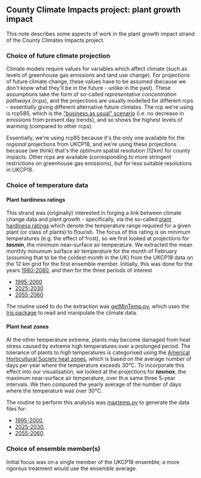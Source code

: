 ## County Climate Impacts project: plant growth impact

This note describes some aspects of work in the plant growth impact strand of the County Climates Impacts project.

### Choice of future climate projection

Climate models require values for variables which affect climate (such as levels of greenhouse gas emissions and land use change).  For projections of future climate change, these values have to be assumed (because we don't know what they'll be in the future - unlike in the past).  These assumptions take the form of so-called *representative concentration pathways* (rcps), and the projections are usually modelled for different rcps - essentially giving different alternative future climates.  The rcp we're using is rcp585, which is the ["business as usual" scenario](https://www.carbonbrief.org/explainer-the-high-emissions-rcp8-5-global-warming-scenario) (i.e. no decrease in emissions from present day trends), and so shows the highest levels of warming (compared to other rcps).  

Essentially, we're using rcp85 because it's the only one available for the *regional* projections from UKCP18, and we're using these projections because (we think) that's the optimum spatial resolution (12km) for county impacts.  Other rcps are available (corresponding to more stringent restrictions on greenhouse gas emissions), but for less suitable resolutions in UKCP18.

### Choice of temperature data

#### Plant hardiness ratings
This strand was (originally) interested in forging a link between climate change data and plant growth - specifically, via the so-called [plant hardiness ratings](https://www.rhs.org.uk/plants/trials-awards/award-of-garden-merit/rhs-hardiness-rating) which denote the temperature range required for a given plant (or class of plants) to flourish.  The focus of this rating is on minimum temperatures (e.g. the effect of frost), so we first looked at projections for ***tasmin***, the minimum near-surface air temperature.  We extracted the mean monthly minumum surface air temperature for the month of February (assuming that to be the coldest month in the UK) from the UKCP18 data on the 12 km grid for the first ensemble member.  Initially, this was done for the years [1980-2080](https://github.com/mo-simoneaton/county-climate-impacts/blob/master/data/tasmin_rcp85_land-rcm_uk_12km_01_mon_1980-2080_Feb.nc), and then for the three periods of interest 

* [1995-2000](https://github.com/mo-simoneaton/county-climate-impacts/blob/master/data/tasmin_rcp85_land-rcm_uk_12km_01_mon_1995-2000_Feb.nc)
* [2025-2030](https://github.com/mo-simoneaton/county-climate-impacts/blob/master/data/tasmin_rcp85_land-rcm_uk_12km_01_mon_2025-2030_Feb.nc)
* [2055-2060](https://github.com/mo-simoneaton/county-climate-impacts/blob/master/data/tasmin_rcp85_land-rcm_uk_12km_01_mon_2055-2060_Feb.nc)

The routine used to do the extraction was [getMinTemp.py](https://github.com/mo-simoneaton/county-climate-impacts/blob/master/getMinTemp.py), which uses the [Iris package](https://scitools-iris.readthedocs.io/en/stable/) to read and manipulate the climate data.

#### Plant heat zones
At the other temperature extreme, plants may become damaged from heat stress caused by extreme high temperatures over a prolonged period. The tolerance of plants to high temperatures is categorised using the [Americal Horticultural Society heat zones](https://en.wikipedia.org/wiki/Hardiness_zone#American_Horticultural_Society_heat_zones), which is based on the average number of days per year where the temperature exceeds 30&deg;C. To incorporate this effect into our visualisation, we looked at the projections for ***tasmax***, the maximum near-surface air temperature, over th.e same three 5-year intervals. We then computed the yearly average of the number of days where the temperature was over 30&deg;C.

The routine to perform this analysis was [maxtemp.py](https://github.com/mo-simoneaton/county-climate-impacts/tree/master/days_over_30/maxtemp.py) to generate the data files for:
* [1995-2000](https://github.com/mo-simoneaton/county-climate-impacts/blob/master/days_over_30/temp_over_30_95_00_av.nc),
* [2025-2030](https://github.com/mo-simoneaton/county-climate-impacts/blob/master/days_over_30/temp_over_30_25_30_av.nc),
* [2055-2060](https://github.com/mo-simoneaton/county-climate-impacts/blob/master/days_over_30/temp_over_30_55_60_av.nc).

### Choice of ensemble member(s)

Initial focus was on a single member of the UKCP18 ensemble; a more rigorous treatment would use the ensemble average.
